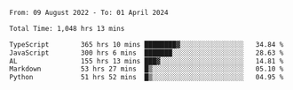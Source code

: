 
<!--START_SECTION:waka-->

```txt
From: 09 August 2022 - To: 01 April 2024

Total Time: 1,048 hrs 13 mins

TypeScript        365 hrs 10 mins ████████▓░░░░░░░░░░░░░░░░   34.84 %
JavaScript        300 hrs 6 mins  ███████░░░░░░░░░░░░░░░░░░   28.63 %
AL                155 hrs 13 mins ███▓░░░░░░░░░░░░░░░░░░░░░   14.81 %
Markdown          53 hrs 27 mins  █▒░░░░░░░░░░░░░░░░░░░░░░░   05.10 %
Python            51 hrs 52 mins  █▒░░░░░░░░░░░░░░░░░░░░░░░   04.95 %
```

<!--END_SECTION:waka-->











